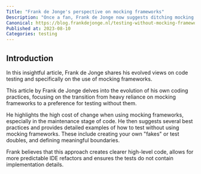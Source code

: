 ```yaml
---
Title: "Frank de Jonge's perspective on mocking frameworks"
Description: "Once a fan, Frank de Jonge now suggests ditching mocking frameworks for real implementations to simplify code testing."
Canonical: https://blog.frankdejonge.nl/testing-without-mocking-frameworks/
Published at: 2023-08-10
Categories: testing
---
```


## Introduction

In this insightful article, Frank de Jonge shares his evolved views on code testing and specifically on the use of mocking frameworks.

This article by Frank de Jonge delves into the evolution of his own coding practices, focusing on the transition from heavy reliance on mocking frameworks to a preference for testing without them.

He highlights the high cost of change when using mocking frameworks, especially in the maintenance stage of code. He then suggests several best practices and provides detailed examples of how to test without using mocking frameworks. These include creating your own "fakes" or test doubles, and defining meaningful boundaries.

Frank believes that this approach creates clearer high-level code, allows for more predictable IDE refactors and ensures the tests do not contain implementation details.

